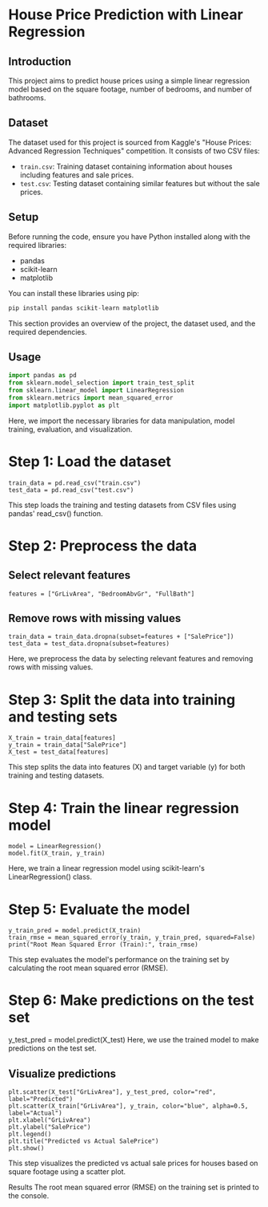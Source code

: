 # House Price Prediction with Linear Regression

## Introduction

This project aims to predict house prices using a simple linear regression model based on the square footage, number of bedrooms, and number of bathrooms.

## Dataset

The dataset used for this project is sourced from Kaggle's "House Prices: Advanced Regression Techniques" competition. It consists of two CSV files:

- `train.csv`: Training dataset containing information about houses including features and sale prices.
- `test.csv`: Testing dataset containing similar features but without the sale prices.

## Setup

Before running the code, ensure you have Python installed along with the required libraries:

- pandas
- scikit-learn
- matplotlib

You can install these libraries using pip:

```python
pip install pandas scikit-learn matplotlib
```

This section provides an overview of the project, the dataset used, and the required dependencies.

## Usage

```python
import pandas as pd
from sklearn.model_selection import train_test_split
from sklearn.linear_model import LinearRegression
from sklearn.metrics import mean_squared_error
import matplotlib.pyplot as plt
```

Here, we import the necessary libraries for data manipulation, model training, evaluation, and visualization.

# Step 1: Load the dataset

```
train_data = pd.read_csv("train.csv")
test_data = pd.read_csv("test.csv")
```

This step loads the training and testing datasets from CSV files using pandas' read_csv() function.

# Step 2: Preprocess the data

## Select relevant features

```
features = ["GrLivArea", "BedroomAbvGr", "FullBath"]
```

## Remove rows with missing values

```
train_data = train_data.dropna(subset=features + ["SalePrice"])
test_data = test_data.dropna(subset=features)
```

Here, we preprocess the data by selecting relevant features and removing rows with missing values.

# Step 3: Split the data into training and testing sets

```
X_train = train_data[features]
y_train = train_data["SalePrice"]
X_test = test_data[features]
```

This step splits the data into features (X) and target variable (y) for both training and testing datasets.

# Step 4: Train the linear regression model

```
model = LinearRegression()
model.fit(X_train, y_train)
```

Here, we train a linear regression model using scikit-learn's LinearRegression() class.

# Step 5: Evaluate the model

```
y_train_pred = model.predict(X_train)
train_rmse = mean_squared_error(y_train, y_train_pred, squared=False)
print("Root Mean Squared Error (Train):", train_rmse)
```

This step evaluates the model's performance on the training set by calculating the root mean squared error (RMSE).

# Step 6: Make predictions on the test set

y_test_pred = model.predict(X_test)
Here, we use the trained model to make predictions on the test set.

## Visualize predictions

```
plt.scatter(X_test["GrLivArea"], y_test_pred, color="red", label="Predicted")
plt.scatter(X_train["GrLivArea"], y_train, color="blue", alpha=0.5, label="Actual")
plt.xlabel("GrLivArea")
plt.ylabel("SalePrice")
plt.legend()
plt.title("Predicted vs Actual SalePrice")
plt.show()
```

This step visualizes the predicted vs actual sale prices for houses based on square footage using a scatter plot.

Results
The root mean squared error (RMSE) on the training set is printed to the console.
